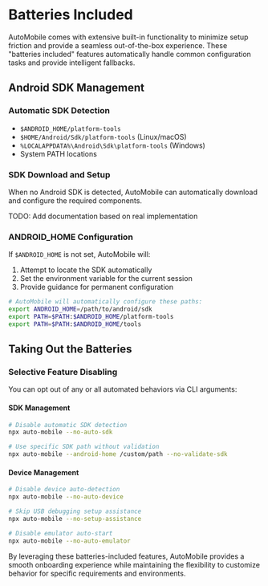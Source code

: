 # Batteries Included

AutoMobile comes with extensive built-in functionality to minimize setup friction and provide a seamless
out-of-the-box experience. These "batteries included" features automatically handle common configuration tasks and
provide intelligent fallbacks.

## Android SDK Management

### Automatic SDK Detection

- `$ANDROID_HOME/platform-tools`
- `$HOME/Android/Sdk/platform-tools` (Linux/macOS)
- `%LOCALAPPDATA%\Android\Sdk\platform-tools` (Windows)
- System PATH locations

### SDK Download and Setup

When no Android SDK is detected, AutoMobile can automatically download and configure the required components.

TODO: Add documentation based on real implementation

### ANDROID_HOME Configuration

If `$ANDROID_HOME` is not set, AutoMobile will:

1. Attempt to locate the SDK automatically
2. Set the environment variable for the current session
3. Provide guidance for permanent configuration

```bash
# AutoMobile will automatically configure these paths:
export ANDROID_HOME=/path/to/android/sdk
export PATH=$PATH:$ANDROID_HOME/platform-tools
export PATH=$PATH:$ANDROID_HOME/tools
```

## Taking Out the Batteries

### Selective Feature Disabling

You can opt out of any or all automated behaviors via CLI arguments:

#### SDK Management

```bash
# Disable automatic SDK detection
npx auto-mobile --no-auto-sdk

# Use specific SDK path without validation
npx auto-mobile --android-home /custom/path --no-validate-sdk
```

#### Device Management

```bash
# Disable device auto-detection
npx auto-mobile --no-auto-device

# Skip USB debugging setup assistance
npx auto-mobile --no-setup-assistance

# Disable emulator auto-start
npx auto-mobile --no-auto-emulator
```

By leveraging these batteries-included features, AutoMobile provides a smooth onboarding experience while 
maintaining the flexibility to customize behavior for specific requirements and environments.

